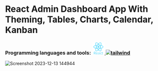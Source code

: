 <h1>React Admin Dashboard App With Theming, Tables, Charts, Calendar, Kanban</h1>

<h3>Programming languages and tools: <a href="https://reactjs.org/" target="_blank" rel="noreferrer"> <img src="https://raw.githubusercontent.com/devicons/devicon/master/icons/react/react-original-wordmark.svg" alt="react" width="40" height="40"/> </a> <a href="https://tailwindcss.com/" target="_blank" rel="noreferrer"> <img src="https://www.vectorlogo.zone/logos/tailwindcss/tailwindcss-icon.svg" alt="tailwind" width="40" height="40"/> </a></h3>

![Screenshot 2023-12-13 144944](https://github.com/skupta12/MetricMingle/assets/89469062/4797f80d-ff49-4e65-8927-51b1056d874f)
